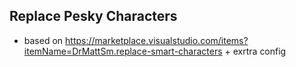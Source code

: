 ## Replace Pesky Characters

- based on https://marketplace.visualstudio.com/items?itemName=DrMattSm.replace-smart-characters + exrtra config
